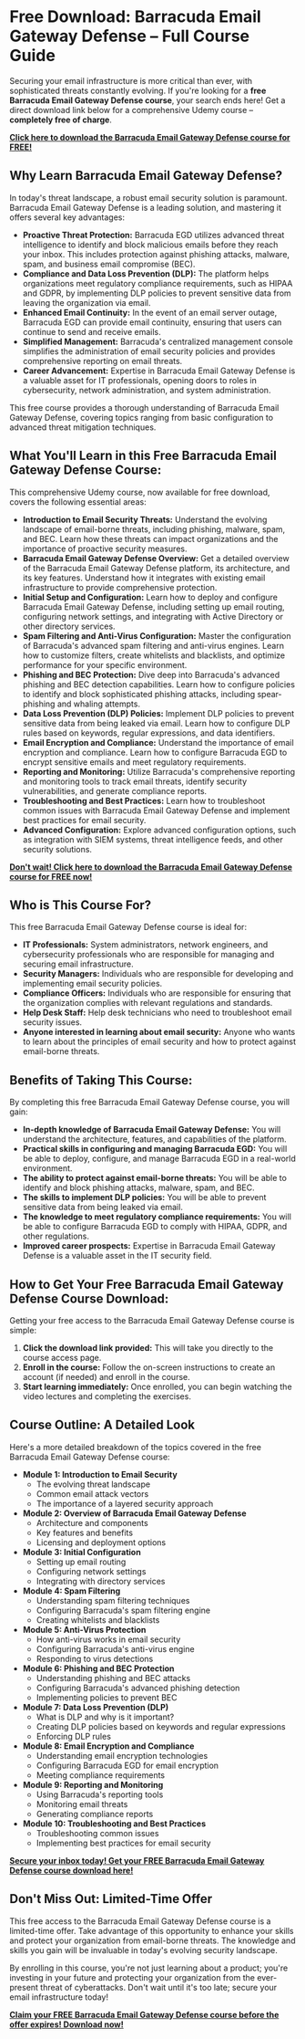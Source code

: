 # Free Download: Barracuda Email Gateway Defense – Full Course Guide

Securing your email infrastructure is more critical than ever, with sophisticated threats constantly evolving. If you're looking for a **free Barracuda Email Gateway Defense course**, your search ends here! Get a direct download link below for a comprehensive Udemy course – **completely free of charge**.

[**Click here to download the Barracuda Email Gateway Defense course for FREE!**](https://udemywork.com/barracuda-email-gateway-defense)

## Why Learn Barracuda Email Gateway Defense?

In today's threat landscape, a robust email security solution is paramount. Barracuda Email Gateway Defense is a leading solution, and mastering it offers several key advantages:

*   **Proactive Threat Protection:** Barracuda EGD utilizes advanced threat intelligence to identify and block malicious emails before they reach your inbox. This includes protection against phishing attacks, malware, spam, and business email compromise (BEC).
*   **Compliance and Data Loss Prevention (DLP):** The platform helps organizations meet regulatory compliance requirements, such as HIPAA and GDPR, by implementing DLP policies to prevent sensitive data from leaving the organization via email.
*   **Enhanced Email Continuity:** In the event of an email server outage, Barracuda EGD can provide email continuity, ensuring that users can continue to send and receive emails.
*   **Simplified Management:** Barracuda's centralized management console simplifies the administration of email security policies and provides comprehensive reporting on email threats.
*   **Career Advancement:** Expertise in Barracuda Email Gateway Defense is a valuable asset for IT professionals, opening doors to roles in cybersecurity, network administration, and system administration.

This free course provides a thorough understanding of Barracuda Email Gateway Defense, covering topics ranging from basic configuration to advanced threat mitigation techniques.

## What You'll Learn in this Free Barracuda Email Gateway Defense Course:

This comprehensive Udemy course, now available for free download, covers the following essential areas:

*   **Introduction to Email Security Threats:** Understand the evolving landscape of email-borne threats, including phishing, malware, spam, and BEC. Learn how these threats can impact organizations and the importance of proactive security measures.
*   **Barracuda Email Gateway Defense Overview:** Get a detailed overview of the Barracuda Email Gateway Defense platform, its architecture, and its key features. Understand how it integrates with existing email infrastructure to provide comprehensive protection.
*   **Initial Setup and Configuration:** Learn how to deploy and configure Barracuda Email Gateway Defense, including setting up email routing, configuring network settings, and integrating with Active Directory or other directory services.
*   **Spam Filtering and Anti-Virus Configuration:** Master the configuration of Barracuda's advanced spam filtering and anti-virus engines. Learn how to customize filters, create whitelists and blacklists, and optimize performance for your specific environment.
*   **Phishing and BEC Protection:** Dive deep into Barracuda's advanced phishing and BEC detection capabilities. Learn how to configure policies to identify and block sophisticated phishing attacks, including spear-phishing and whaling attempts.
*   **Data Loss Prevention (DLP) Policies:** Implement DLP policies to prevent sensitive data from being leaked via email. Learn how to configure DLP rules based on keywords, regular expressions, and data identifiers.
*   **Email Encryption and Compliance:** Understand the importance of email encryption and compliance. Learn how to configure Barracuda EGD to encrypt sensitive emails and meet regulatory requirements.
*   **Reporting and Monitoring:** Utilize Barracuda's comprehensive reporting and monitoring tools to track email threats, identify security vulnerabilities, and generate compliance reports.
*   **Troubleshooting and Best Practices:** Learn how to troubleshoot common issues with Barracuda Email Gateway Defense and implement best practices for email security.
*   **Advanced Configuration:** Explore advanced configuration options, such as integration with SIEM systems, threat intelligence feeds, and other security solutions.

[**Don't wait! Click here to download the Barracuda Email Gateway Defense course for FREE now!**](https://udemywork.com/barracuda-email-gateway-defense)

## Who is This Course For?

This free Barracuda Email Gateway Defense course is ideal for:

*   **IT Professionals:** System administrators, network engineers, and cybersecurity professionals who are responsible for managing and securing email infrastructure.
*   **Security Managers:** Individuals who are responsible for developing and implementing email security policies.
*   **Compliance Officers:** Individuals who are responsible for ensuring that the organization complies with relevant regulations and standards.
*   **Help Desk Staff:** Help desk technicians who need to troubleshoot email security issues.
*   **Anyone interested in learning about email security:** Anyone who wants to learn about the principles of email security and how to protect against email-borne threats.

## Benefits of Taking This Course:

By completing this free Barracuda Email Gateway Defense course, you will gain:

*   **In-depth knowledge of Barracuda Email Gateway Defense:** You will understand the architecture, features, and capabilities of the platform.
*   **Practical skills in configuring and managing Barracuda EGD:** You will be able to deploy, configure, and manage Barracuda EGD in a real-world environment.
*   **The ability to protect against email-borne threats:** You will be able to identify and block phishing attacks, malware, spam, and BEC.
*   **The skills to implement DLP policies:** You will be able to prevent sensitive data from being leaked via email.
*   **The knowledge to meet regulatory compliance requirements:** You will be able to configure Barracuda EGD to comply with HIPAA, GDPR, and other regulations.
*   **Improved career prospects:** Expertise in Barracuda Email Gateway Defense is a valuable asset in the IT security field.

## How to Get Your Free Barracuda Email Gateway Defense Course Download:

Getting your free access to the Barracuda Email Gateway Defense course is simple:

1.  **Click the download link provided:** This will take you directly to the course access page.
2.  **Enroll in the course:** Follow the on-screen instructions to create an account (if needed) and enroll in the course.
3.  **Start learning immediately:** Once enrolled, you can begin watching the video lectures and completing the exercises.

## Course Outline: A Detailed Look

Here's a more detailed breakdown of the topics covered in the free Barracuda Email Gateway Defense course:

*   **Module 1: Introduction to Email Security**
    *   The evolving threat landscape
    *   Common email attack vectors
    *   The importance of a layered security approach
*   **Module 2: Overview of Barracuda Email Gateway Defense**
    *   Architecture and components
    *   Key features and benefits
    *   Licensing and deployment options
*   **Module 3: Initial Configuration**
    *   Setting up email routing
    *   Configuring network settings
    *   Integrating with directory services
*   **Module 4: Spam Filtering**
    *   Understanding spam filtering techniques
    *   Configuring Barracuda's spam filtering engine
    *   Creating whitelists and blacklists
*   **Module 5: Anti-Virus Protection**
    *   How anti-virus works in email security
    *   Configuring Barracuda's anti-virus engine
    *   Responding to virus detections
*   **Module 6: Phishing and BEC Protection**
    *   Understanding phishing and BEC attacks
    *   Configuring Barracuda's advanced phishing detection
    *   Implementing policies to prevent BEC
*   **Module 7: Data Loss Prevention (DLP)**
    *   What is DLP and why is it important?
    *   Creating DLP policies based on keywords and regular expressions
    *   Enforcing DLP rules
*   **Module 8: Email Encryption and Compliance**
    *   Understanding email encryption technologies
    *   Configuring Barracuda EGD for email encryption
    *   Meeting compliance requirements
*   **Module 9: Reporting and Monitoring**
    *   Using Barracuda's reporting tools
    *   Monitoring email threats
    *   Generating compliance reports
*   **Module 10: Troubleshooting and Best Practices**
    *   Troubleshooting common issues
    *   Implementing best practices for email security

[**Secure your inbox today! Get your FREE Barracuda Email Gateway Defense course download here!**](https://udemywork.com/barracuda-email-gateway-defense)

## Don't Miss Out: Limited-Time Offer

This free access to the Barracuda Email Gateway Defense course is a limited-time offer. Take advantage of this opportunity to enhance your skills and protect your organization from email-borne threats. The knowledge and skills you gain will be invaluable in today's evolving security landscape.

By enrolling in this course, you're not just learning about a product; you're investing in your future and protecting your organization from the ever-present threat of cyberattacks. Don't wait until it's too late; secure your email infrastructure today!

[**Claim your FREE Barracuda Email Gateway Defense course before the offer expires! Download now!**](https://udemywork.com/barracuda-email-gateway-defense)
